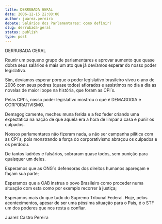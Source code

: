```yaml
---
title: DERRUBADA GERAL
date: 2006-12-15 22:00:00
author: juarez.pereira
debate: Salários dos Parlamentares: como definir?
slug: derrubada-geral
status: publish 
type: post
---
```


DERRUBADA GERAL  

Reunir um pequeno grupo de parlamentares e aprovar aumento que quase dobra seus salários é mais um ato que já devíamos esperar do nosso poder legislativo.  

Sim, devíamos esperar porque o poder legislativo brasileiro viveu o ano de 2006 com seus podres (quase todos) aflorados e assistimos no dia a dia as novelas de maior ibope na história, que foram as CPI´s.  

Pelas CPI´s, nosso poder legislativo mostrou o que é DEMAGOGIA e CORPORATIVISMO.  

Demagogicamente, mecheu muna ferida e a fez feder criando uma expectatica na nação de que aquela era a hora de limpar a casa e punir os culpados.   

Nossos parlamentares não fizeram nada, a não ser campanha pilitica com as CPI´s, pois monstrando a força do corporativismo abraçou os culpados e os perdoou.  

De tantos ladrões e falsários, sobraram quase todos, sem punição para quaisquer um deles.  

Esperamos que as ONG´s defensoras dos direitos humanos apareçam e façam sua parte;  

Esperamos que a OAB instrua o povo Brasileiro como proceder numa situação com esta como por exemplo recorrer à justiça;  

Esperamos mais do que tudo do Supremo Tribunal Federal. Hoje, pelos acontecimentos, apesar de ser uma péssima situação para o Pais, é o STF um dos poderes que nos resta a confiar.  

Juarez Castro Pereira
